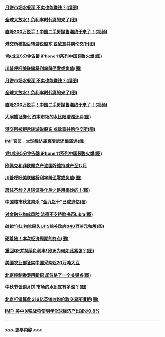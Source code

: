 #### [月饼市场水很深 不卖也能赚钱？(组图)](../pages/p5/907365.md?t=09150555) 
#### [全球大放水！负利率时代真的来了(图)](../pages/p5/907372.md?t=09150555) 
#### [直降200万脱手！中国二手房抛售潮终于来了！(视频)](../pages/p5/907361.md?t=09150555) 
#### [港交所被拒后转游说股东 或敌意并购伦交所(图)](../pages/p5/907380.md?t=09150555) 
#### [1秒成交5分钟告罄 iPhone 11系列中国预售火爆(图)](../pages/p5/907373.md?t=09150555) 
#### [川普呼吁美联储将利率降至零或负值(图)](../pages/p5/907303.md?t=09150555) 
#### [月饼市场水很深 不卖也能赚钱？(组图)](../pages/p5/907365.md?t=09150555) 
#### [全球大放水！负利率时代真的来了(图)](../pages/p5/907372.md?t=09150555) 
#### [直降200万脱手！中国二手房抛售潮终于来了！(视频)](../pages/p5/907361.md?t=09150555) 
#### [大闸蟹证券化 资本市场的水比阳澄湖还深(图)](../pages/p5/907370.md?t=09150555) 
#### [港交所被拒后转游说股东 或敌意并购伦交所(图)](../pages/p5/907380.md?t=09150555) 
#### [IMF官员：全球经济距离衰退还很遥远(图)](../pages/p5/907377.md?t=09150555) 
#### [1秒成交5分钟告罄 iPhone 11系列中国预售火爆(图)](../pages/p5/907373.md?t=09150555) 
#### [欧佩克和非欧佩克产油国将维持减产至12月](../pages/p5/907339.md?t=09150555) 
#### [川普呼吁美联储将利率降至零或负值(图)](../pages/p5/907303.md?t=09150555) 
#### [房住不炒？月饼证券化后才是用来炒的！(图)](../pages/p5/907337.md?t=09150555) 
#### [中国楼市秋意肃杀 “金九银十”已成追忆(图)](../pages/p5/907275.md?t=09150555) 
#### [对金融业构成风险 法德不支持脸书币Libra(图)](../pages/p5/907312.md?t=09150555) 
#### [敲错竹杠 物流巨头UPS赔美政府840万美元和解(图)](../pages/p5/907308.md?t=09150555) 
#### [硬着陆！本次经济周期的终点(图)](../pages/p5/907268.md?t=09150555) 
#### [重回QE并持续负利率! 欧洲为何如此紧张？(图)](../pages/p5/907269.md?t=09150555) 
#### [美国农业部证实中国采购超20万吨大豆](../pages/p5/907287.md?t=09150555) 
#### [北京控制香港用新招 却忽略了一个关键点(图)](../pages/p5/907256.md?t=09150555) 
#### [中秋节谈谈月饼 市场的水到底有多深？(图)](../pages/p5/907241.md?t=09150555) 
#### [北京打错算盘 316亿英镑收购伦敦交易所遭拒(图)](../pages/p5/907236.md?t=09150555) 
#### [IMF: 美中关税战将使明年全球经济产出减少0.8%](../pages/p5/907233.md?t=09150555) 

----
#### [ >>> 更早内容 <<< ](../indexes/p5-earlier.md)

